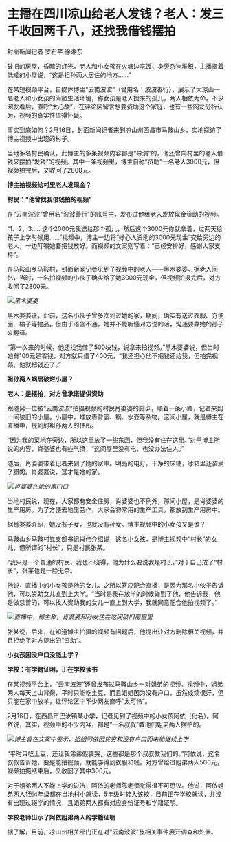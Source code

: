 # 主播在四川凉山给老人发钱？老人：发三千收回两千八，还找我借钱摆拍

封面新闻记者 罗石芊 徐湘东

破旧的房屋，昏暗的灯光，老人和小女孩在火塘边吃饭，身旁杂物堆积，主播指着低矮的小屋说，“这是祖孙两人居住的地方……”

在某短视频平台，自媒体博主“云南波波”（曾用名：波波善行），展示了大凉山一名老人和小女孩的简陋生活环境，称女孩是老人捡来的孤儿，两人相依为命。不少网友看后，直呼“太心酸”，在评论区留言想要资助这个家庭，也有一些网友分析认为，视频的真实性值得怀疑。

事实到底如何？2月16日，封面新闻记者来到凉山州西昌市马鞍山乡，实地探访了博主视频中出现的村子。

当地多名村民确认，此博主的多条视频内容都是“导演”的，他还曾向村里的老人借钱来摆拍“发钱”的视频。其中一条视频里，博主自称“资助”一名老人3000元，但视频拍完后，又收回了2800元。

**博主拍视频给村里老人发现金？**

**村民：“他曾找我借钱拍的视频”**

在“云南波波”曾用名“波波善行”的账号中，发布过他给老人发放现金资助的视频。

“1、2、3……这个2000元我送给那个孤儿，然后这个3000元你就拿着，过两天给孩子上学时候用……”视频中，博主一边将“好心人资助的3000元现金”交给旁边的老人，一边叮嘱她要把钱放好。而视频的文案则写着：“已经安排好，感谢大家支持”。

在马鞍山乡马鞍村，封面新闻记者见到了视频中的老人——黑木婆婆。据老人回忆，当时，一名拍视频的小伙子确实给了她3000元现金，但视频拍摄完后，对方收回了2800元。

![](https://inews.gtimg.com/newsapp_bt/0/15677332921/1000)_黑木婆婆_

黑木婆婆说，此前，这名小伙子曾多次到过她的家，期间，确实有送过衣服、方便面、橘子等物品。但由于语言不通，她并不能听懂对方说的话，沟通要靠她的孙子来翻译。

“第一次来的时候，他还找我借了500块钱，说拿来拍视频。”黑木婆婆说，但当时她有100元是零钱，对方就只借了400元，“我还担心他不把钱还给我，但拍完视频，他就把钱还了。”

**祖孙两人蜗居破烂小屋？**

**老人：是摆拍，对方曾承诺提供资助**

跟随另一位被“云南波波”拍摄视频的村民肖婆婆的脚步，顺着一条小路，记者来到一间破旧的小屋。小屋中，堆放着背篓、锅、水壶等杂物。这间小屋，就是博主在直播中，提到的祖孙两人的住所。

“因为我的菜地在旁边，所以这里放了一些东西，但我没有住在这里。”对于博主所说的内容，肖婆婆也有些气愤，“这间屋里没有电，也没办法住人。”

随后，肖婆婆带着记者来到了她的家中。明亮的电灯，干净的床铺，冰箱里还装满了腊肉。肖婆婆说，这才是她的家。

![](https://inews.gtimg.com/newsapp_bt/0/15677332929/1000)_肖婆婆在她的家门口_

当地村民说，现在，大家都有安全住房，肖婆婆也不例外，那间小屋，是肖婆婆的生产用房。为了方便去地里劳作，大家会将常用的生产工具，都放到生产用房中。

据肖婆婆介绍，她没有子女，也就没有孙女。博主视频中的小女孩又是谁？

马鞍山乡马鞍村党支部书记肖伟介绍说，这名小女孩，是博主视频中“村长”的女儿，但所谓的“村长”，只是村民张某。

“我只是一个普通的村民，我也不晓得，他为什么要说我是村长。”对于自己成了“村长”，张某也是一脸无奈。

他说，直播中的小女孩是他的女儿，之所以答应配合直播，是因为那名小伙子告诉他，可以资助女儿直到上大学。“当时是我在放羊的时候碰到了他，他告诉我，他是做慈善的，可以找人资助我的女儿一直上到大学，我就同意配合他拍视频了。”

![](https://inews.gtimg.com/newsapp_bt/0/15677332931/1000)_直播中，博主称，肖婆婆和孙女住在这间破旧房屋里_

张某说，后来，在知道博主拍摄的视频有问题后，他提出让对方删除相关视频，并且拒绝了对方提出的“资助”。

**小女孩因没户口没能上学？**

**学校：有学籍证明，正在学校读书**

在某视频平台上，“云南波波”还曾发布过马鞍山乡一对姐弟的视频。视频中，姐弟两人每天上山背柴，平时只能吃土豆，而且姐姐因为没有户口，虽然成绩很好，但只能在家中放羊，让评论区中不少网友直呼“太可怜”。

2月16日，在西昌市巴汝镇某小学，记者见到了视频中的小女孩阿依（化名）。阿依说，其实，视频中的不少内容，都是“一名叔叔”教他们姐弟两人摆拍的。

![](https://inews.gtimg.com/newsapp_bt/0/15677332937/1000)_博主曾在文案中表示，姐姐阿依因贫穷和没有户口而未能继续上学_

“平时只吃土豆，还让我弟弟假装哭，这些都是那个叔叔教我们的。”阿依说，这名叔叔告诉她，要是能拍视频，就能够得到衣服和钱。对方曾给过姐弟两人500元，视频拍摄结束后，又收回了其中300元。

对于姐弟两人不能上学的说法，阿依的老师陈老师觉得很不可思议。他说，阿依姐弟两人1到4年级都在当地村小就读，5年级时转入该校，目前正在学校就读，并没有出现过辍学的情况，且姐弟两人都有对应身份证号和学籍证明。

**学校老师出示了阿依姐弟两人的学籍证明**

据了解，目前，凉山州相关部门正在对“云南波波”及相关事件展开调查和处置。

